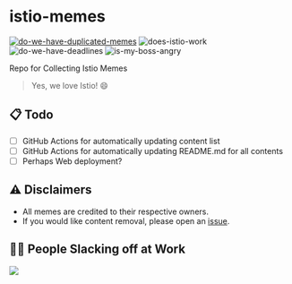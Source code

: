 # istio-memes
[![do-we-have-duplicated-memes](https://github.com/mikusi16/istio-memes/actions/workflows/check-duplicate-files.yml/badge.svg)](https://github.com/mikusi16/istio-memes/actions/workflows/check-duplicate-files.yml)
![does-istio-work](https://img.shields.io/badge/does_istio_work-no-critical)
![do-we-have-deadlines](https://img.shields.io/badge/do_we_have_deadlines-yes-critical)
![is-my-boss-angry](https://img.shields.io/badge/how_is_my_boss-angry-critical)


Repo for Collecting Istio Memes
> Yes, we love Istio! :smile:

## 📋 Todo
- [ ] GitHub Actions for automatically updating content list
- [ ] GitHub Actions for automatically updating README.md for all contents
- [ ] Perhaps Web deployment?

## ⚠️ Disclaimers
- All memes are credited to their respective owners.
- If you would like content removal, please open an [issue](https://github.com/mikusi16/istio-memes/issues).

## 🤦‍♂️ People Slacking off at Work

<a href="https://github.com/mikusi16/istio-memes/graphs/contributors">
  <img src="https://contrib.rocks/image?repo=mikusi16/istio-memes" />
</a>

